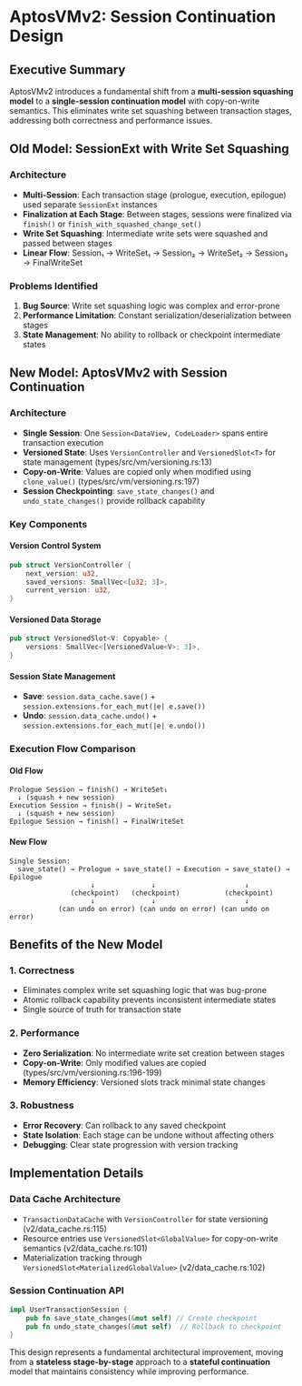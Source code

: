 # AptosVMv2: Session Continuation Design

## Executive Summary

AptosVMv2 introduces a fundamental shift from a **multi-session squashing model** to a **single-session continuation model** with copy-on-write semantics. This eliminates write set squashing between transaction stages, addressing both correctness and performance issues.

## Old Model: SessionExt with Write Set Squashing

### Architecture
- **Multi-Session**: Each transaction stage (prologue, execution, epilogue) used separate `SessionExt` instances
- **Finalization at Each Stage**: Between stages, sessions were finalized via `finish()` or `finish_with_squashed_change_set()`
- **Write Set Squashing**: Intermediate write sets were squashed and passed between stages
- **Linear Flow**: Session₁ → WriteSet₁ → Session₂ → WriteSet₂ → Session₃ → FinalWriteSet

### Problems Identified
1. **Bug Source**: Write set squashing logic was complex and error-prone
2. **Performance Limitation**: Constant serialization/deserialization between stages
3. **State Management**: No ability to rollback or checkpoint intermediate states

## New Model: AptosVMv2 with Session Continuation

### Architecture
- **Single Session**: One `Session<DataView, CodeLoader>` spans entire transaction execution
- **Versioned State**: Uses `VersionController` and `VersionedSlot<T>` for state management (types/src/vm/versioning.rs:13)
- **Copy-on-Write**: Values are copied only when modified using `clone_value()` (types/src/vm/versioning.rs:197)
- **Session Checkpointing**: `save_state_changes()` and `undo_state_changes()` provide rollback capability

### Key Components

#### Version Control System
```rust
pub struct VersionController {
    next_version: u32,
    saved_versions: SmallVec<[u32; 3]>,
    current_version: u32,
}
```

#### Versioned Data Storage
```rust
pub struct VersionedSlot<V: Copyable> {
    versions: SmallVec<[VersionedValue<V>; 3]>,
}
```

#### Session State Management
- **Save**: `session.data_cache.save()` + `session.extensions.for_each_mut(|e| e.save())`
- **Undo**: `session.data_cache.undo()` + `session.extensions.for_each_mut(|e| e.undo())`

### Execution Flow Comparison

#### Old Flow
```
Prologue Session → finish() → WriteSet₁
  ↓ (squash + new session)
Execution Session → finish() → WriteSet₂  
  ↓ (squash + new session)
Epilogue Session → finish() → FinalWriteSet
```

#### New Flow
```
Single Session:
  save_state() → Prologue → save_state() → Execution → save_state() → Epilogue
                    ↓              ↓                      ↓
               (checkpoint)   (checkpoint)           (checkpoint)
                    ↓              ↓                      ↓
            (can undo on error) (can undo on error) (can undo on error)
```

## Benefits of the New Model

### 1. **Correctness**
- Eliminates complex write set squashing logic that was bug-prone
- Atomic rollback capability prevents inconsistent intermediate states
- Single source of truth for transaction state

### 2. **Performance**
- **Zero Serialization**: No intermediate write set creation between stages
- **Copy-on-Write**: Only modified values are copied (types/src/vm/versioning.rs:196-199)
- **Memory Efficiency**: Versioned slots track minimal state changes

### 3. **Robustness**
- **Error Recovery**: Can rollback to any saved checkpoint
- **State Isolation**: Each stage can be undone without affecting others
- **Debugging**: Clear state progression with version tracking

## Implementation Details

### Data Cache Architecture
- `TransactionDataCache` with `VersionController` for state versioning (v2/data_cache.rs:115)
- Resource entries use `VersionedSlot<GlobalValue>` for copy-on-write semantics (v2/data_cache.rs:101)
- Materialization tracking through `VersionedSlot<MaterializedGlobalValue>` (v2/data_cache.rs:102)

### Session Continuation API
```rust
impl UserTransactionSession {
    pub fn save_state_changes(&mut self) // Create checkpoint
    pub fn undo_state_changes(&mut self)  // Rollback to checkpoint
}
```

This design represents a fundamental architectural improvement, moving from a **stateless stage-by-stage** approach to a **stateful continuation** model that maintains consistency while improving performance.